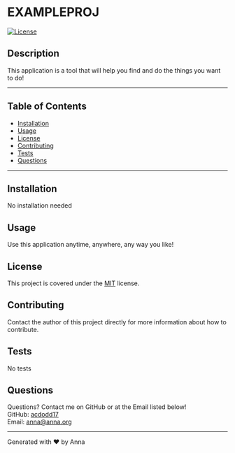 
  # EXAMPLEPROJ
  [![License](https://img.shields.io/badge/License-MIT-green)](https://choosealicense.com/licenses/MIT/)

  ## Description
  This application is a tool that will help you find and do the things you want to do! 

  ---

  ## Table of Contents
  - [Installation](#installation)
  - [Usage](#usage)
  - [License](#license)
  - [Contributing](#contributing)
  - [Tests](#tests)
  - [Questions](#questions)

  ---

  ## Installation 
  No installation needed

  ## Usage
  Use this application anytime, anywhere, any way you like!

  ## License
  This project is covered under the [MIT](https://choosealicense.com/licenses/MIT/) license.
  
  ## Contributing
  Contact the author of this project directly for more information about how to contribute.

  ## Tests
  No tests

  ## Questions
  Questions? Contact me on GitHub or at the Email listed below!<br>
  GitHub: [acdodd17](https://github.com/acdodd17)<br>
  Email: anna@anna.org

  ---

  Generated with ❤ by Anna 
